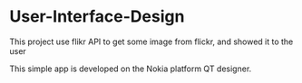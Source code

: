 User-Interface-Design
=====================
This project use flikr API to get some image from flickr, and showed it to the user

This simple app is developed on the Nokia platform QT designer.
